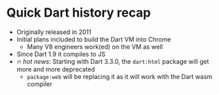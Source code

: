 # Quick Dart history recap

<v-clicks depth="2">

- Originally released in 2011
- Initial plans included to build the Dart VM into Chrome
    - Many V8 engineers work(ed) on the VM as well
- Since Dart 1.9 it compiles to JS
- 🔥 _hot news_: Starting with Dart 3.3.0, the `dart:html` package will get more and more deprecated 
    - `package:web` will be replacing it as it will work with the Dart wasm compiler

</v-clicks>



<!--
The initial plans for Dart included:
- make Javascript typesafe
- integrating the Dart VM into Chromium

Regarding the  package deprecations see the official migration guide on how and why to migrate:
- https://dart.dev/interop/js-interop/package-web

-->
